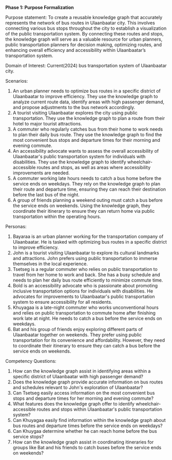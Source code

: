 **Phase 1: Purpose Formalization**

Purpose statement:
To create a reusable knowledge graph that accurately represents the network of bus routes in 
Ulaanbaatar city. This involves connecting various bus stops throughout the city to establish a 
visualization of the public transportation system. By connecting these routes and stops, the 
knowledge graph will serve as a valuable resource for urban planners, public transportation 
planners for decision making, optimizing routes, and enhancing overall efficiency and accessibility 
within Ulaanbaatar’s transportation system.

Domain of Interest:
Current(2024) bus transportation system of Ulaanbaatar city.

Scenarios:
1. An urban planner needs to optimize bus routes in a specific district of Ulaanbaatar to improve efficiency.
   They use the knowledge graph to analyze current route data, identify areas with high passenger demand, and
   propose adjustments to the bus network accordingly.
2. A tourist visiting Ulaanbaatar explores the city using public transportation. They use the knowledge graph
   to plan a route from their hotel to major tourist attractions.
3. A commuter who regularly catches bus from their home to work needs to plan their daily bus route. They use
   the knowledge graph to find the most convenient bus stops and departure times for their morning and evening
   commute.
4. An accessibility advocate wants to assess the overall accessibility of Ulaanbaatar's public transportation
   system for individuals with disabilities. They use the knowledge graph to identify wheelchair-accessible
   routes and stops, as well as areas where accessibility improvements are needed.
5. A commuter working late hours needs to catch a bus home before the service ends on weekdays.
   They rely on the knowledge graph to plan their route and departure time, ensuring they can reach their
   destination before the last bus of the night.
6. A group of friends planning a weekend outing must catch a bus before the service ends on weekends.
   Using the knowledge graph, they coordinate their itinerary to ensure they can return home via public
   transportation within the operating hours.

Personas:
1. Bayaraa is an urban planner working for the transportation company of Ulaanbaatar.
   He is tasked with optimizing bus routes in a specific district to improve efficiency.
2. John is a tourist visiting Ulaanbaatar to explore its cultural landmarks and attractions.
   John prefers using public transportation to immerse themselves in the local experience.
3. Tsetseg is a regular commuter who relies on public transportation to travel from her home
   to work and back. She has a busy schedule and needs to plan her daily bus route
   efficiently to minimize commute time.
4. Bold is an accessibility advocate who is passionate about promoting inclusive transportation
   options for individuals with disabilities. He advocates for improvements to Ulaanbaatar's
   public transportation system to ensure accessibility for all residents.
5. Khuyagaa is a late-night commuter who works unconventional hours and relies on public
   transportation to commute home after finishing work late at night. He needs to catch a
   bus before the service ends on weekdays.
6. Bat and his group of friends enjoy exploring different parts of Ulaanbaatar together on weekends.
   They prefer using public transportation for its convenience and affordability. However, they need
   to coordinate their itinerary to ensure they can catch a bus before the service ends on weekends. 

Competency Questions:
1. How can the knowledge graph assist in identifying areas within a specific district of Ulaanbaatar with
   high passenger demand?
2. Does the knowledge graph provide accurate information on bus routes and schedules relevant to John's
   exploration of Ulaanbaatar?
3. Can Tsetseg easily access information on the most convenient bus stops and departure times for her morning
   and evening commute?
4. What features does the knowledge graph offer to identify wheelchair-accessible routes and stops within
   Ulaanbaatar's public transportation system?
5. Can Khuyagaa easily find information within the knowledge graph about bus routes and departure times
   before the service ends on weekdays?
6. Can Khuygaa determine whether he can reach home before the bus service stops?
7. How can the knowledge graph assist in coordinating itineraries for groups like Bat and his friends to
   catch buses before the service ends on weekends?
